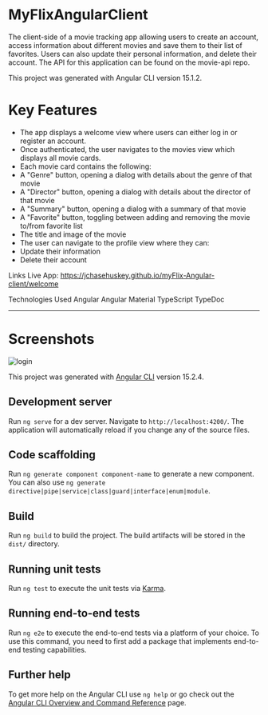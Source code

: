 # MyFlixAngularClient

The client-side of a movie tracking app allowing users to create an account, access information about different movies and save them to their list of favorites. Users can also update their personal information, and delete their account. The API for this application can be found on the movie-api repo.

This project was generated with Angular CLI version 15.1.2.

# Key Features
* The app displays a welcome view where users can either log in or register an account.
* Once authenticated, the user navigates to the movies view which displays all movie cards.
* Each movie card contains the following:
* A "Genre" button, opening a dialog with details about the genre of that movie
* A "Director" button, opening a dialog with details about the director of that movie
* A "Summary" button, opening a dialog with a summary of that movie
* A "Favorite" button, toggling between adding and removing the movie to/from favorite list
* The title and image of the movie
* The user can navigate to the profile view where they can:
* Update their information
* Delete their account



Links
Live App: https://jchasehuskey.github.io/myFlix-Angular-client/welcome

Technologies Used
Angular
Angular Material
TypeScript
TypeDoc


---

# Screenshots

![login](src/assets/login.png)



This project was generated with [Angular CLI](https://github.com/angular/angular-cli) version 15.2.4.

## Development server

Run `ng serve` for a dev server. Navigate to `http://localhost:4200/`. The application will automatically reload if you change any of the source files.

## Code scaffolding

Run `ng generate component component-name` to generate a new component. You can also use `ng generate directive|pipe|service|class|guard|interface|enum|module`.

## Build

Run `ng build` to build the project. The build artifacts will be stored in the `dist/` directory.

## Running unit tests

Run `ng test` to execute the unit tests via [Karma](https://karma-runner.github.io).

## Running end-to-end tests

Run `ng e2e` to execute the end-to-end tests via a platform of your choice. To use this command, you need to first add a package that implements end-to-end testing capabilities.

## Further help

To get more help on the Angular CLI use `ng help` or go check out the [Angular CLI Overview and Command Reference](https://angular.io/cli) page.
